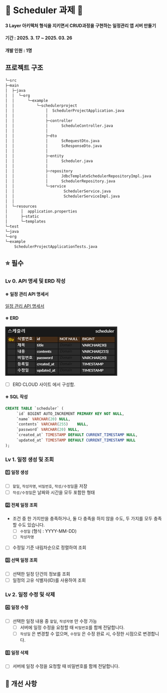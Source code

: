 # 📌 Scheduler 과제 📌
#### 3 Layer 아키텍처 형식을 지키면서 CRUD과정을 구현하는 일정관리 앱 서버 만들기 

#### 기간 : 2025. 3. 17  ~ 2025. 03. 26

#### 개발 인원 : 1명

## 프로젝트 구조
```plaintext
└─src
├─main
│  ├─java
│  │  └─org
│  │      └─example
│  │          └─schedulerproject
│  │              │  SchedulerProjectApplication.java
│  │              │
│  │              ├─controller
│  │              │      ScheduleController.java
│  │              │
│  │              ├─dto
│  │              │      ScRequestDto.java
│  │              │      ScResponseDto.java
│  │              │
│  │              ├─entity
│  │              │      Scheduler.java
│  │              │
│  │              ├─repository
│  │              │      JdbcTemplateSchedulerRepositoryImpl.java
│  │              │      SchedulerRepository.java
│  │              └─service
│  │                      SchedulerService.java
│  │                      SchedulerServiceImpl.java
│  │
│  └─resources
│      │  application.properties
│      ├─static
│      └─templates
└─test
└─java
└─org
└─example
    SchedulerProjectApplicationTests.java
```

## ⭐ 필수
### Lv 0. API 명세 및 ERD 작성

#### ※ 일정 관리 API 명세서

<a href="https://workable-hacksaw-44c.notion.site/1becef54a35680bc87b3d382bc9df4b1?v=1becef54a35680c694ef000c57e5bd3b">일정 관리 API 명세서</a>

#### ※ ERD

![img.png](img.png)

- [ ] ERD CLOUD 사이트 에서 구성함.

#### ※ SQL 작성

```sql
CREATE TABLE `scheduler` (
     `id` BIGINT AUTO_INCREMENT PRIMARY KEY NOT NULL,
     `name`	VARCHAR(20)	NULL,
     `contents`	VARCHAR(255)	NULL,
     `password`	VARCHAR(20)	NULL,
     `created_at` TIMESTAMP DEFAULT CURRENT_TIMESTAMP NULL,
     `updated_at` TIMESTAMP DEFAULT CURRENT_TIMESTAMP NULL
);
```

### **Lv 1. 일정 생성 및 조회**

#### 1️⃣ 일정 생성
- [ ]  `할일`, `작성자명`, `비밀번호`, `작성/수정일`을 저장
- [ ]  `작성/수정일`은 날짜와 시간을 모두 포함한 형태

#### 2️⃣ 전체 일정 조회
- 조건 중 한 가지만을 충족하거나, 둘 다 충족을 하지 않을 수도, 두 가지를 모두 충족할 수도 있습니다.
  - [ ]  `수정일` (형식 : YYYY-MM-DD)
  - [ ]  `작성자명`
- [ ] 수정일 기준 내림차순으로 정렬하여 조회
#### 3️⃣ 선택 일정 조회
- [ ]  선택한 일정 단건의 정보를 조회
- [ ]  일정의 고유 식별자(ID)를 사용하여 조회

### **Lv 2. 일정 수정 및 삭제**

#### 4️⃣ 일정 수정
- [ ]  선택한 일정 내용 중 `할일`, `작성자명` 만 수정 가능
    - [ ]  서버에 일정 수정을 요청할 때 `비밀번호`를 함께 전달합니다.
    - [ ]  `작성일` 은 변경할 수 없으며, `수정일` 은 수정 완료 시, 수정한 시점으로 변경합니다.

#### 5️⃣ 일정 삭제
- [ ] 서버에 일정 수정을 요청할 때 비밀번호를 함께 전달합니다.


## 📝 개선 사항
